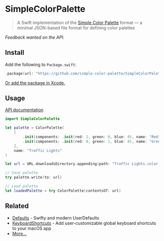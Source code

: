 # SimpleColorPalette

> A Swift implementation of the [Simple Color Palette](https://simplecolorpalette.com) format — a minimal JSON-based file format for defining color palettes

*Feedback wanted on the API.*

## Install

Add the following to `Package.swift`:

```swift
.package(url: "https://github.com/simple-color-palette/SimpleColorPaletteSwift", from: "0.2.1")
```

[Or add the package in Xcode.](https://developer.apple.com/documentation/xcode/adding_package_dependencies_to_your_app)

## Usage

[API documentation](https://swiftpackageindex.com/simple-color-palette/simplecolorpaletteswift/documentation/simplecolorpalette/colorpalette)

```swift
import SimpleColorPalette

let palette = ColorPalette(
	[
		.init(components: .init(red: 1, green: 0, blue: 0), name: "Red"),
		.init(components: .init(red: 0, green: 1, blue: 0), name: "Green")
	],
	name: "Traffic Lights"
)

let url = URL.downloadsDirectory.appending(path: "Traffic Lights.color-palette")

// Save palette
try palette.write(to: url)

// Load palette
let loadedPalette = try ColorPalette(contentsOf: url)
```

## Related

- [Defaults](https://github.com/sindresorhus/Defaults) - Swifty and modern UserDefaults
- [KeyboardShortcuts](https://github.com/sindresorhus/KeyboardShortcuts) - Add user-customizable global keyboard shortcuts to your macOS app
- [More…](https://github.com/search?q=user%3Asindresorhus+language%3Aswift+archived%3Afalse&type=repositories)
